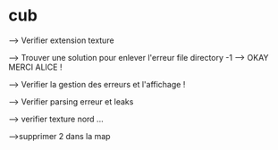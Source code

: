 # cub

--> Verifier extension texture

--> Trouver une solution pour enlever l'erreur file directory -1 --> OKAY MERCI ALICE !

--> Verifier la gestion des erreurs et l'affichage !

--> Verifier parsing erreur et leaks

--> verifier texture nord ...

-->supprimer 2 dans la map